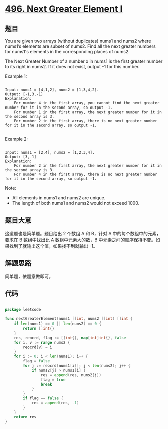 # [496. Next Greater Element I](https://leetcode.com/problems/next-greater-element-i/)

## 题目

You are given two arrays (without duplicates) nums1 and nums2 where nums1’s elements are subset of nums2. Find all the next greater numbers for nums1's elements in the corresponding places of nums2.

The Next Greater Number of a number x in nums1 is the first greater number to its right in nums2. If it does not exist, output -1 for this number.


Example 1:

```

Input: nums1 = [4,1,2], nums2 = [1,3,4,2].
Output: [-1,3,-1]
Explanation:
    For number 4 in the first array, you cannot find the next greater number for it in the second array, so output -1.
    For number 1 in the first array, the next greater number for it in the second array is 3.
    For number 2 in the first array, there is no next greater number for it in the second array, so output -1.
    
```

Example 2:

```

Input: nums1 = [2,4], nums2 = [1,2,3,4].
Output: [3,-1]
Explanation:
    For number 2 in the first array, the next greater number for it in the second array is 3.
    For number 4 in the first array, there is no next greater number for it in the second array, so output -1.

```

Note:  

- All elements in nums1 and nums2 are unique.  
- The length of both nums1 and nums2 would not exceed 1000.


## 题目大意

这道题也是简单题。题目给出 2 个数组 A 和 B，针对 A 中的每个数组中的元素，要求在 B 数组中找出比 A 数组中元素大的数，B 中元素之间的顺序保持不变。如果找到了就输出这个值，如果找不到就输出 -1。


## 解题思路

简单题，依题意做即可。

## 代码

```go

package leetcode

func nextGreaterElement(nums1 []int, nums2 []int) []int {
	if len(nums1) == 0 || len(nums2) == 0 {
		return []int{}
	}
	res, reocrd, flag := []int{}, map[int]int{}, false
	for i, v := range nums2 {
		reocrd[v] = i
	}
	for i := 0; i < len(nums1); i++ {
		flag = false
		for j := reocrd[nums1[i]]; j < len(nums2); j++ {
			if nums2[j] > nums1[i] {
				res = append(res, nums2[j])
				flag = true
				break
			}
		}
		if flag == false {
			res = append(res, -1)
		}
	}
	return res
}

```